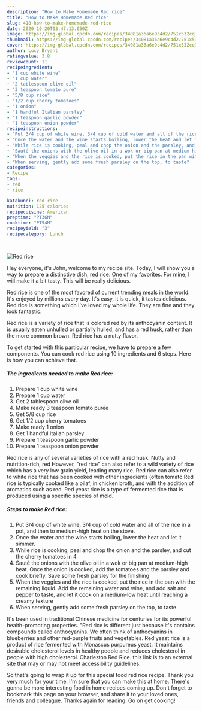 ```yaml
---
description: "How to Make Homemade Red rice"
title: "How to Make Homemade Red rice"
slug: 418-how-to-make-homemade-red-rice
date: 2020-10-20T03:47:13.650Z
image: https://img-global.cpcdn.com/recipes/34081a36a6e9c4d2/751x532cq70/red-rice-recipe-main-photo.jpg
thumbnail: https://img-global.cpcdn.com/recipes/34081a36a6e9c4d2/751x532cq70/red-rice-recipe-main-photo.jpg
cover: https://img-global.cpcdn.com/recipes/34081a36a6e9c4d2/751x532cq70/red-rice-recipe-main-photo.jpg
author: Lucy Bryant
ratingvalue: 3.8
reviewcount: 11
recipeingredient:
- "1 cup white wine"
- "1 cup water"
- "2 tablespoon olive oil"
- "3 teaspoon tomato pure"
- "5/8 cup rice"
- "1/2 cup cherry tomatoes"
- "1 onion"
- "1 handful Italian parsley"
- "1 teaspoon garlic powder"
- "1 teaspoon onion powder"
recipeinstructions:
- "Put 3/4 cup of white wine, 3/4 cup of cold water and all of the rice in a pot, and then to medium-high heat on the stove."
- "Once the water and the wine starts boiling, lower the heat and let it simmer."
- "While rice is cooking, peal and chop the onion and the parsley, and cut the cherry tomatoes in 4"
- "Sauté the onions with the olive oil in a wok or big pan at medium-high heat. Once the onion is cooked, add the tomatoes and the parsley and cook briefly. Save some fresh parsley for the finishing"
- "When the veggies and the rice is cooked, put the rice in the pan with the remaining liquid. Add the remaining water and wine, and add salt and pepper to taste, and let it cook on a medium-low heat until reaching a creamy texture"
- "When serving, gently add some fresh parsley on the top, to taste"
categories:
- Recipe
tags:
- red
- rice

katakunci: red rice 
nutrition: 125 calories
recipecuisine: American
preptime: "PT36M"
cooktime: "PT54M"
recipeyield: "3"
recipecategory: Lunch

---
```



![Red rice](https://img-global.cpcdn.com/recipes/34081a36a6e9c4d2/751x532cq70/red-rice-recipe-main-photo.jpg)

Hey everyone, it's John, welcome to my recipe site. Today, I will show you a way to prepare a distinctive dish, red rice. One of my favorites. For mine, I will make it a bit tasty. This will be really delicious.

Red rice is one of the most favored of current trending meals in the world. It's enjoyed by millions every day. It's easy, it is quick, it tastes delicious. Red rice is something which I've loved my whole life. They are fine and they look fantastic.

Red rice is a variety of rice that is colored red by its anthocyanin content. It is usually eaten unhulled or partially hulled, and has a red husk, rather than the more common brown. Red rice has a nutty flavor.


To get started with this particular recipe, we have to prepare a few components. You can cook red rice using 10 ingredients and 6 steps. Here is how you can achieve that.

<!--inarticleads1-->

##### The ingredients needed to make Red rice:

1. Prepare 1 cup white wine
1. Prepare 1 cup water
1. Get 2 tablespoon olive oil
1. Make ready 3 teaspoon tomato purée
1. Get 5/8 cup rice
1. Get 1/2 cup cherry tomatoes
1. Make ready 1 onion
1. Get 1 handful Italian parsley
1. Prepare 1 teaspoon garlic powder
1. Prepare 1 teaspoon onion powder


Red rice is any of several varieties of rice with a red husk. Nutty and nutrition-rich, red However, &#34;red rice&#34; can also refer to a wild variety of rice which has a very low grain yield, leading many rice. Red rice can also refer to white rice that has been cooked with other ingredients (often tomato Red rice is typically cooked like a pilaf, in chicken broth, and with the addition of aromatics such as red. Red yeast rice is a type of fermented rice that is produced using a specific species of mold. 

<!--inarticleads2-->

##### Steps to make Red rice:

1. Put 3/4 cup of white wine, 3/4 cup of cold water and all of the rice in a pot, and then to medium-high heat on the stove.
1. Once the water and the wine starts boiling, lower the heat and let it simmer.
1. While rice is cooking, peal and chop the onion and the parsley, and cut the cherry tomatoes in 4
1. Sauté the onions with the olive oil in a wok or big pan at medium-high heat. Once the onion is cooked, add the tomatoes and the parsley and cook briefly. Save some fresh parsley for the finishing
1. When the veggies and the rice is cooked, put the rice in the pan with the remaining liquid. Add the remaining water and wine, and add salt and pepper to taste, and let it cook on a medium-low heat until reaching a creamy texture
1. When serving, gently add some fresh parsley on the top, to taste


It&#39;s been used in traditional Chinese medicine for centuries for its powerful health-promoting properties. &#34;Red rice is different just because it&#39;s contains compounds called anthocyanins. We often think of anthocyanins in blueberries and other red-purple fruits and vegetables. Red yeast rice is a product of rice fermented with Monascus purpureus yeast. It maintains desirable cholesterol levels in healthy people and reduces cholesterol in people with high cholesterol. Charleston Red Rice. this link is to an external site that may or may not meet accessibility guidelines. 

So that's going to wrap it up for this special food red rice recipe. Thank you very much for your time. I'm sure that you can make this at home. There's gonna be more interesting food in home recipes coming up. Don't forget to bookmark this page on your browser, and share it to your loved ones, friends and colleague. Thanks again for reading. Go on get cooking!
